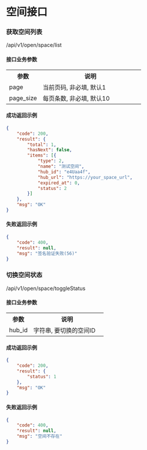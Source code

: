 # 空间接口

### 获取空间列表
/api/v1/open/space/list

#### 接口业务参数
<table width="100%">
    <tr>
      <th width="25%">参数</th>
      <th>说明</th>
    </tr>
    <tr>
      <td>page</td>
      <td>当前页码, 非必填, 默认1</td>
    </tr>
    <tr>
      <td>page_size</td>
      <td>每页条数, 非必填, 默认10</td>
    </tr>
</table>

#### 成功返回示例

```json
{
	"code": 200,
	"result": {
		"total": 1,
		"hasNext": false,
		"items": [{
			"type": 2,
			"name": "测试空间",
			"hub_id": "e4Uaa4f",
			"hub_url": "https://your_space_url",
			"expired_at": 0,
			"status": 2
		}]
	},
	"msg": "OK"
}
```

#### 失败返回示例

```json
{
	"code": 400,
	"result": null,
	"msg": "签名验证失败(56)"
}
```

### 切换空间状态
/api/v1/open/space/toggleStatus

#### 接口业务参数
<table width="100%">
    <tr>
      <th width="25%">参数</th>
      <th>说明</th>
    </tr>
    <tr>
      <td>hub_id</td>
      <td>字符串, 要切换的空间ID</td>
    </tr>
</table>

#### 成功返回示例

```json
{
	"code": 200,
	"result": {
		"status": 1
	},
	"msg": "OK"
}
```

#### 失败返回示例
```json
{
	"code": 400,
	"result": null,
	"msg": "空间不存在"
}
```
